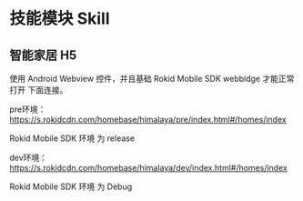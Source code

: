 # 技能模块 Skill
## 智能家居 H5 
使用 Android Webview 控件，并且基础 Rokid Mobile SDK webbidge 才能正常打开 下面连接。

pre环境：https://s.rokidcdn.com/homebase/himalaya/pre/index.html#/homes/index

Rokid Mobile SDK 环境 为 release

dev环境：https://s.rokidcdn.com/homebase/himalaya/dev/index.html#/homes/index

Rokid Mobile SDK 环境 为 Debug

